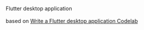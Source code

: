 Flutter desktop application
<br />
<br />
based on [Write a Flutter desktop application Codelab](https://codelabs.developers.google.com/codelabs/flutter-github-client#0)